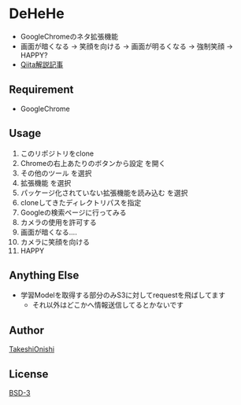 # DeHeHe

- GoogleChromeのネタ拡張機能
- 画面が暗くなる → 笑顔を向ける → 画面が明るくなる → 強制笑顔 → HAPPY?
- [Qiita解説記事](https://qiita.com/water_resistant/items/ec2e91c5e4e221556c5f)

## Requirement

- GoogleChrome

## Usage

1. このリポジトリをclone
1. Chromeの右上あたりのボタンから設定 を開く
1. その他のツール を選択
1. 拡張機能 を選択
1. パッケージ化されていない拡張機能を読み込む を選択
1. cloneしてきたディレクトリパスを指定
1. Googleの検索ページに行ってみる
1. カメラの使用を許可する
1. 画面が暗くなる....
1. カメラに笑顔を向ける
1. HAPPY

## Anything Else

- 学習Modelを取得する部分のみS3に対してrequestを飛ばしてます
  - それ以外はどこかへ情報送信してるとかないです

## Author

[TakeshiOnishi](https://github.com/TakeshiOnishi)

## License

[BSD-3](https://github.com/TakeshiOnishi/dehehe/blob/master/LICENSE)
